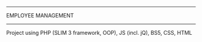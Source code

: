 ___________________________________________________

EMPLOYEE MANAGEMENT

___________________________________________________

Project using PHP (SLIM 3 framework, OOP), JS (incl. jQ), BS5, CSS, HTML